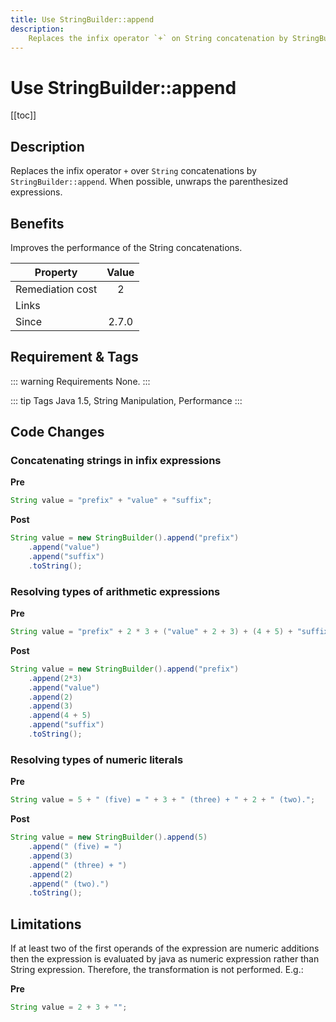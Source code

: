 ```yaml
---
title: Use StringBuilder::append
description:
    Replaces the infix operator `+` on String concatenation by StringBuilder::append
---
```


# Use StringBuilder::append

[[toc]]

## Description

Replaces the infix operator `+` over `String` concatenations by `StringBuilder::append`. When possible, unwraps the parenthesized expressions. 

## Benefits

Improves the performance of the String concatenations. 

| Property      | Value |
| ------------- |:-------------:|
| Remediation cost      | 2 |
| Links |  |
| Since | 2.7.0 |

## Requirement & Tags

::: warning Requirements
None.
:::

::: tip Tags
Java 1.5, String Manipulation, Performance
::: 

## Code Changes

### Concatenating strings in infix expressions

__Pre__

```java
String value = "prefix" + "value" + "suffix";
```

__Post__

```java
String value = new StringBuilder().append("prefix")
    .append("value")
    .append("suffix")
    .toString();
```

### Resolving types of arithmetic expressions

__Pre__

```java
String value = "prefix" + 2 * 3 + ("value" + 2 + 3) + (4 + 5) + "suffix";
```

__Post__

```java
String value = new StringBuilder().append("prefix")
    .append(2*3)
    .append("value")
    .append(2)
    .append(3)
    .append(4 + 5)
    .append("suffix")
    .toString();
```

### Resolving types of numeric literals

__Pre__

```java
String value = 5 + " (five) = " + 3 + " (three) + " + 2 + " (two).";
```

__Post__

```java
String value = new StringBuilder().append(5)
    .append(" (five) = ")
    .append(3)
    .append(" (three) + ")
    .append(2)
    .append(" (two).")
    .toString();

```

## Limitations

If at least two of the first operands of the expression are numeric additions then the expression is evaluated by java as numeric expression rather than String expression. Therefore, the transformation is not performed. E.g.: 

__Pre__

```java
String value = 2 + 3 + "";
```

